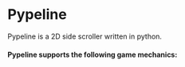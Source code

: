 # Pypeline

Pypeline is a 2D side scroller written in python.

#### Pypeline supports the following game mechanics:
